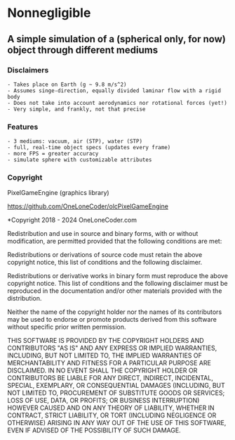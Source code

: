 # Nonnegligible

## A simple simulation of a (spherical only, for now) object through different mediums
 
### Disclaimers
	- Takes place on Earth (g ~ 9.8 m/s^2)
	- Assumes singe-direction, equally divided laminar flow with a rigid body
	- Does not take into account aerodynamics nor rotational forces (yet!)
	- Very simple, and frankly, not that precise

### Features
	- 3 mediums: vacuum, air (STP), water (STP)
	- full, real-time object specs (updates every frame)
	- more FPS = greater accuracy
	- simulate sphere with customizable attributes

### Copyright

PixelGameEngine (graphics library)

https://github.com/OneLoneCoder/olcPixelGameEngine

*Copyright 2018 - 2024 OneLoneCoder.com

Redistribution and use in source and binary forms, with or without modification, are permitted provided that the following conditions are met:

Redistributions or derivations of source code must retain the above copyright notice, this list of conditions and the following disclaimer.

Redistributions or derivative works in binary form must reproduce the above copyright notice. This list of conditions and the following disclaimer must be reproduced in the documentation and/or other materials provided with the distribution.

Neither the name of the copyright holder nor the names of its contributors may be used to endorse or promote products derived from this software without specific prior written permission.

THIS SOFTWARE IS PROVIDED BY THE COPYRIGHT HOLDERS AND CONTRIBUTORS "AS IS" AND ANY EXPRESS OR IMPLIED WARRANTIES, INCLUDING, BUT NOT LIMITED TO, THE IMPLIED WARRANTIES OF MERCHANTABILITY AND FITNESS FOR A PARTICULAR PURPOSE ARE DISCLAIMED. IN NO EVENT SHALL THE COPYRIGHT HOLDER OR CONTRIBUTORS BE LIABLE FOR ANY DIRECT, INDIRECT, INCIDENTAL, SPECIAL, EXEMPLARY, OR CONSEQUENTIAL DAMAGES (INCLUDING, BUT NOT LIMITED TO, PROCUREMENT OF SUBSTITUTE GOODS OR SERVICES; LOSS OF USE, DATA, OR PROFITS; OR BUSINESS INTERRUPTION) HOWEVER CAUSED AND ON ANY THEORY OF LIABILITY, WHETHER IN CONTRACT, STRICT LIABILITY, OR TORT (INCLUDING NEGLIGENCE OR OTHERWISE) ARISING IN ANY WAY OUT OF THE USE OF THIS SOFTWARE, EVEN IF ADVISED OF THE POSSIBILITY OF SUCH DAMAGE.

